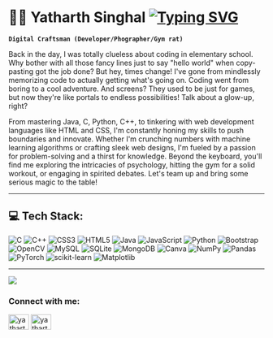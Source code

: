 # 🏄🏻 Yatharth Singhal                      <a href="https://git.io/typing-svg"><img src="https://readme-typing-svg.demolab.com?font=Fira+Code&duration=3500&pause=1000&color=FFC012&random=false&width=435&lines=is+a+Developer;Data+Detective+Sherlock;Loves+Coding..!!!;Part+Time+Gym+Rat" alt="Typing SVG" /></a> 

**`Digital Craftsman (Developer/Phographer/Gym rat)`** 

Back in the day, I was totally clueless about coding in elementary school. Why bother with all those fancy lines just to say "hello world" when copy-pasting got the job done? But hey, times change! I've gone from mindlessly memorizing code to actually getting what's going on. Coding went from boring to a cool adventure. And screens? They used to be just for games, but now they're like portals to endless possibilities! Talk about a glow-up, right?

From mastering Java, C, Python, C++, to tinkering with web development languages like HTML and CSS, I'm constantly honing my skills to push boundaries and innovate. Whether I'm crunching numbers with machine learning algorithms or crafting sleek web designs, I'm fueled by a passion for problem-solving and a thirst for knowledge. Beyond the keyboard, you'll find me exploring the intricacies of psychology, hitting the gym for a solid workout, or engaging in spirited debates. Let's team up and bring some serious magic to the table!

___

## 💻 Tech Stack:
![C](https://img.shields.io/badge/c-%2300599C.svg?style=for-the-badge&logo=c&logoColor=white) ![C++](https://img.shields.io/badge/c++-%2300599C.svg?style=for-the-badge&logo=c%2B%2B&logoColor=white) ![CSS3](https://img.shields.io/badge/css3-%231572B6.svg?style=for-the-badge&logo=css3&logoColor=white) ![HTML5](https://img.shields.io/badge/html5-%23E34F26.svg?style=for-the-badge&logo=html5&logoColor=white) ![Java](https://img.shields.io/badge/java-%23ED8B00.svg?style=for-the-badge&logo=openjdk&logoColor=white) ![JavaScript](https://img.shields.io/badge/javascript-%23323330.svg?style=for-the-badge&logo=javascript&logoColor=%23F7DF1E) ![Python](https://img.shields.io/badge/python-3670A0?style=for-the-badge&logo=python&logoColor=ffdd54) ![Bootstrap](https://img.shields.io/badge/bootstrap-%238511FA.svg?style=for-the-badge&logo=bootstrap&logoColor=white) ![OpenCV](https://img.shields.io/badge/opencv-%23white.svg?style=for-the-badge&logo=opencv&logoColor=white) ![MySQL](https://img.shields.io/badge/mysql-%2300000f.svg?style=for-the-badge&logo=mysql&logoColor=white) ![SQLite](https://img.shields.io/badge/sqlite-%2307405e.svg?style=for-the-badge&logo=sqlite&logoColor=white) ![MongoDB](https://img.shields.io/badge/MongoDB-%234ea94b.svg?style=for-the-badge&logo=mongodb&logoColor=white) ![Canva](https://img.shields.io/badge/Canva-%2300C4CC.svg?style=for-the-badge&logo=Canva&logoColor=white) ![NumPy](https://img.shields.io/badge/numpy-%23013243.svg?style=for-the-badge&logo=numpy&logoColor=white) ![Pandas](https://img.shields.io/badge/pandas-%23150458.svg?style=for-the-badge&logo=pandas&logoColor=white) ![PyTorch](https://img.shields.io/badge/PyTorch-%23EE4C2C.svg?style=for-the-badge&logo=PyTorch&logoColor=white) ![scikit-learn](https://img.shields.io/badge/scikit--learn-%23F7931E.svg?style=for-the-badge&logo=scikit-learn&logoColor=white) ![Matplotlib](https://img.shields.io/badge/Matplotlib-%23ffffff.svg?style=for-the-badge&logo=Matplotlib&logoColor=black)
___
![](https://quotes-github-readme.vercel.app/api?type=horizontal&theme=radical)


<h3 align="left">Connect with me:</h3>
<p align="left">
<a href="https://linkedin.com/in/yatharthh singhal" target="blank"><img align="center" src="https://raw.githubusercontent.com/rahuldkjain/github-profile-readme-generator/master/src/images/icons/Social/linked-in-alt.svg" alt="yatharthh singhal" height="30" width="40" /></a>
<a href="https://instagram.com/yatharth_464" target="blank"><img align="center" src="https://raw.githubusercontent.com/rahuldkjain/github-profile-readme-generator/master/src/images/icons/Social/instagram.svg" alt="yatharth_464" height="30" width="40" /></a>
</p>
